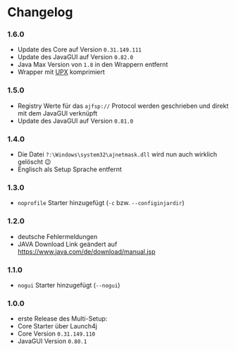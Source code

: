 # Changelog

### 1.6.0
- Update des Core auf Version `0.31.149.111`
- Update des JavaGUI auf Version `0.82.0`
- Java Max Version von `1.8` in den Wrappern entfernt
- Wrapper mit [UPX](https://upx.github.io/) komprimiert

### 1.5.0
- Registry Werte für das `ajfsp://` Protocol werden geschrieben und direkt mit dem JavaGUI verknüpft
- Update des JavaGUI auf Version `0.81.0`  

### 1.4.0
- Die Datei `?:\Windows\system32\ajnetmask.dll` wird nun auch wirklich gelöscht :wink:
- Englisch als Setup Sprache entfernt

### 1.3.0
- `noprofile` Starter hinzugefügt (`-c` bzw. `--configinjardir`)

### 1.2.0
- deutsche Fehlermeldungen
- JAVA Download Link geändert auf https://www.java.com/de/download/manual.jsp

### 1.1.0
- `nogui` Starter hinzugefügt (`--nogui`)
 
### 1.0.0
- erste Release des Multi-Setup:
- Core Starter über Launch4j
- Core Version `0.31.149.110`
- JavaGUI Version `0.80.1`


